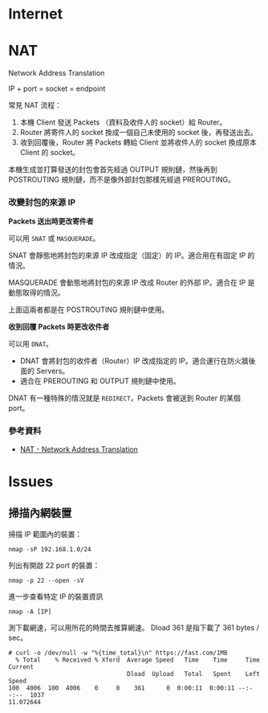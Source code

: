 # Internet

# NAT

Network Address Translation

IP + port = socket = endpoint

常見 NAT 流程：

1. 本機 Client 發送 Packets （資料及收件人的 socket）給 Router。
2. Router 將寄件人的 socket 換成一個自己未使用的 socket 後，再發送出去。
3. 收到回覆後，Router 將 Packets 轉給 Client 並將收件人的 socket 換成原本 Client 的 socket。

本機生成並打算發送的封包會首先經過 OUTPUT 規則鏈，然後再到 POSTROUTING 規則鏈，而不是像外部封包那樣先經過 PREROUTING。

### 改變封包的來源 IP

**Packets 送出時更改寄件者**

可以用 `SNAT` 或 `MASQUERADE`。

SNAT 會靜態地將封包的來源 IP 改成指定（固定）的 IP。適合用在有固定 IP 的情況。

MASQUERADE 會動態地將封包的來源 IP 改成 Router 的外部 IP。適合在 IP 是動態取得的情況。

上面這兩者都是在 POSTROUTING 規則鏈中使用。

**收到回覆 Packets 時更改收件者**

可以用 `DNAT`。

- DNAT 會將封包的收件者（Router）IP 改成指定的 IP。適合運行在防火牆後面的 Servers。
- 適合在 PREROUTING 和 OUTPUT 規則鏈中使用。

DNAT 有一種特殊的情況就是 `REDIRECT`，Packets 會被送到 Router 的某個 port。

### 參考資料

- [NAT - Network Address Translation](https://www.karlrupp.net/en/computer/nat_tutorial)


# Issues

## 掃描內網裝置

掃描 IP 範圍內的裝置：

```
nmap -sP 192.168.1.0/24
```

列出有開啟 22 port 的裝置：

```
nmap -p 22 --open -sV
```

進一步查看特定 IP 的裝置資訊

```
nmap -A [IP]
```

測下載網速，可以用所花的時間去推算網速。 Dload 361 是指下載了 361 bytes / sec。

```
# curl -o /dev/null -w "%{time_total}\n" https://fast.com/1MB
  % Total    % Received % Xferd  Average Speed   Time    Time     Time  Current
                                 Dload  Upload   Total   Spent    Left  Speed
100  4006  100  4006    0     0    361      0  0:00:11  0:00:11 --:--:--  1037
11.072644
```